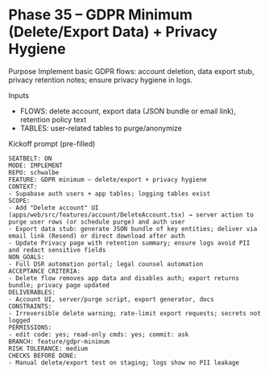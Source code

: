 # Phase 35 – GDPR Minimum (Delete/Export Data) + Privacy Hygiene

Purpose
Implement basic GDPR flows: account deletion, data export stub, privacy retention notes; ensure privacy hygiene in logs.

Inputs
- FLOWS: delete account, export data (JSON bundle or email link), retention policy text
- TABLES: user-related tables to purge/anonymize

Kickoff prompt (pre-filled)
```
SEATBELT: ON
MODE: IMPLEMENT
REPO: schwalbe
FEATURE: GDPR minimum – delete/export + privacy hygiene
CONTEXT:
- Supabase auth users + app tables; logging tables exist
SCOPE:
- Add "Delete account" UI (apps/web/src/features/account/DeleteAccount.tsx) → server action to purge user rows (or schedule purge) and auth user
- Export data stub: generate JSON bundle of key entities; deliver via email link (Resend) or direct download after auth
- Update Privacy page with retention summary; ensure logs avoid PII and redact sensitive fields
NON_GOALS:
- Full DSR automation portal; legal counsel automation
ACCEPTANCE CRITERIA:
- Delete flow removes app data and disables auth; export returns bundle; privacy page updated
DELIVERABLES:
- Account UI, server/purge script, export generator, docs
CONSTRAINTS:
- Irreversible delete warning; rate‑limit export requests; secrets not logged
PERMISSIONS:
- edit code: yes; read-only cmds: yes; commit: ask
BRANCH: feature/gdpr-minimum
RISK TOLERANCE: medium
CHECKS BEFORE DONE:
- Manual delete/export test on staging; logs show no PII leakage
```

